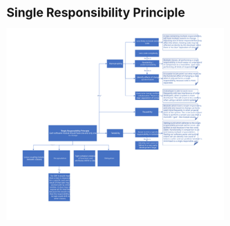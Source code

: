 # Single Responsibility Principle
![Single Responsibility Principle](https://github.com/NiekBeijloos/SOLID/blob/master/Single%20Responsibility%20Principle/Single%20Responsibility%20Principle.svg?raw=true)
